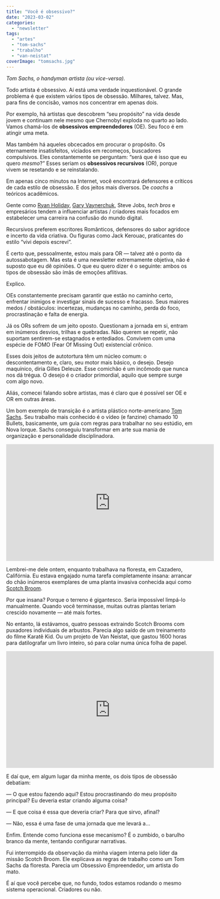 ```yaml
---
title: "Você é obsessivo?"
date: "2023-03-02"
categories: 
  - "newsletter"
tags: 
  - "artes"
  - "tom-sachs"
  - "trabalho"
  - "van-neistat"
coverImage: "tomsachs.jpg"
---
```


_Tom Sachs, o handyman artista (ou vice-versa)._

Todo artista é obsessivo. Aí está uma verdade inquestionável. O grande problema é que existem vários tipos de obsessão. Milhares, talvez. Mas, para fins de concisão, vamos nos concentrar em apenas dois.

Por exemplo, há artistas que descobrem “seu propósito” na vida desde jovem e continuam nele mesmo que Chernobyl exploda no quarto ao lado. Vamos chamá-los de **obsessivos empreendedores** (OE). Seu foco é em atingir uma meta.

Mas também há aqueles obcecados em procurar o propósito. Os eternamente insatisfeitos, viciados em recomeços, buscadores compulsivos. Eles constantemente se perguntam: “será que é isso que eu quero _mesmo_?” Esses seriam os **obsessivos recursivos** (OR), porque vivem se resetando e se reinstalando.

Em apenas cinco minutos na Internet, você encontrará defensores e críticos de cada estilo de obsessão. E dos jeitos mais diversos. De _coachs_ a teóricos acadêmicos.

Gente como [Ryan Holiday](https://ryanholiday.net/), [Gary Vaynerchuk](https://garyvaynerchuk.com/), Steve Jobs, _tech bros_ e empresários tendem a influenciar artistas / criadores mais focados em estabelecer uma carreira na confusão do mundo digital.

Recursivos preferem escritores Românticos, defensores do sabor agridoce e incerto da vida criativa. Ou figuras como Jack Kerouac, praticantes do estilo “vivi depois escrevi”.

É certo que, pessoalmente, estou mais para OR — talvez até o ponto da autossabotagem. Mas esta é uma newsletter extremamente objetiva, não é suposto que eu dê opiniões. O que eu quero dizer é o seguinte: ambos os tipos de obsessão são ímãs de emoções aflitivas.

Explico.

OEs constantemente precisam garantir que estão no caminho certo, enfrentar inimigos e investigar sinais de sucesso e fracasso. Seus maiores medos / obstáculos: incertezas, mudanças no caminho, perda do foco, procrastinação e falta de energia.

Já os ORs sofrem de um jeito oposto. Questionam a jornada em si, entram em inúmeros desvios, trilhas e quebradas. Não querem se repetir, não suportam sentirem-se estagnados e entediados. Convivem com uma espécie de FOMO (Fear Of Missing Out) existencial crônico.

Esses dois jeitos de autotortura têm um núcleo comum: o descontentamento e, claro, seu motor mais básico, o desejo. Desejo maquínico, diria Gilles Deleuze. Esse comichão é um incômodo que nunca nos dá trégua. O desejo é o criador primordial, aquilo que sempre surge com algo novo.

Aliás, comecei falando sobre artistas, mas é claro que é possível ser OE e OR em outras áreas.

Um bom exemplo de transição é o artista plástico norte-americano [Tom Sachs](https://www.tomsachs.com/). Seu trabalho mais conhecido é o vídeo (e fanzine) chamado 10 Bullets, basicamente, um guia com regras para trabalhar no seu estúdio, em Nova Iorque. Sachs conseguiu transformar em arte sua mania de organização e personalidade disciplinadora.

<iframe width="560" height="315" src="https://www.youtube.com/embed/49p1JVLHUos" title="YouTube video player" frameborder="0" allow="accelerometer; autoplay; clipboard-write; encrypted-media; gyroscope; picture-in-picture; web-share" allowfullscreen></iframe>

Lembrei-me dele ontem, enquanto trabalhava na floresta, em Cazadero, Califórnia. Eu estava engajado numa tarefa completamente insana: arrancar do chão inúmeros exemplares de uma planta invasiva conhecida aqui como [Scotch Broom](https://plantright.org/invasive/cytisus-scoparius/).

Por que insana? Porque o terreno é gigantesco. Seria impossível limpá-lo manualmente. Quando você terminasse, muitas outras plantas teriam crescido novamente — até mais fortes.

No entanto, lá estávamos, quatro pessoas extraindo Scotch Brooms com puxadores individuais de arbustos. Parecia algo saído de um treinamento do filme Karatê Kid. Ou um projeto de Van Neistat, que gastou 1600 horas para datilografar um livro inteiro, só para colar numa única folha de papel.

<iframe width="560" height="315" src="https://www.youtube.com/embed/QlRtFugjQtw" title="YouTube video player" frameborder="0" allow="accelerometer; autoplay; clipboard-write; encrypted-media; gyroscope; picture-in-picture; web-share" allowfullscreen></iframe>

E daí que, em algum lugar da minha mente, os dois tipos de obsessão debatiam:

— O que estou fazendo aqui? Estou procrastinando do meu propósito principal? Eu deveria estar criando alguma coisa?

— E que coisa é essa que deveria criar? Para que sirvo, afinal?

— Não, essa é uma fase de uma jornada que me levará a…

Enfim. Entende como funciona esse mecanismo? É o zumbido, o barulho branco da mente, tentando configurar narrativas.

Fui interrompido da observação da minha viagem interna pelo líder da missão Scotch Broom. Ele explicava as regras de trabalho como um Tom Sachs da floresta. Parecia um Obsessivo Empreendedor, um artista do mato.

É aí que você percebe que, no fundo, todos estamos rodando o mesmo sistema operacional. Criadores ou não.

